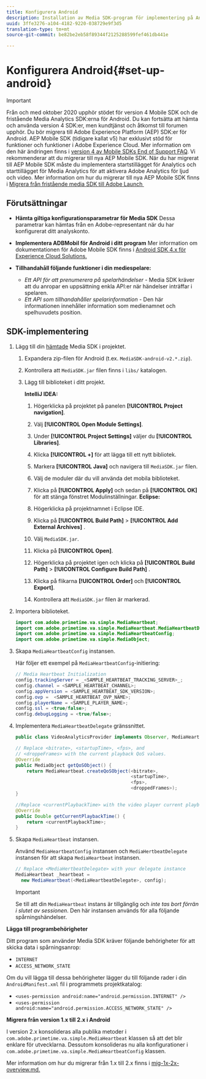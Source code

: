 ```yaml
---
title: Konfigurera Android
description: Installation av Media SDK-program för implementering på Android.
uuid: 3ffe3276-a104-4182-9220-038729e9f3d5
translation-type: tm+mt
source-git-commit: be82be2eb58f89344f2125288599fef461db441e

---
```



# Konfigurera Android{#set-up-android}

>[!IMPORTANT]
>
>Från och med oktober 2020 upphör stödet för version 4 Mobile SDK och de fristående Media Analytics SDK:erna för Android. Du kan fortsätta att hämta och använda version 4 SDK:er, men kundtjänst och åtkomst till forumen upphör. Du bör migrera till Adobe Experience Platform (AEP) SDK:er för Android. AEP Mobile SDK (tidigare kallat v5) har exklusivt stöd för funktioner och funktioner i Adobe Experience Cloud. Mer information om den här ändringen finns i [version 4 av Mobile SDKs End of Support FAQ](https://aep-sdks.gitbook.io/docs/version-4-sdk-end-of-support-faq). Vi rekommenderar att du migrerar till nya AEP Mobile SDK.
När du har migrerat till AEP Mobile SDK måste du implementera startstillägget för Analytics och starttillägget för Media Analytics för att aktivera Adobe Analytics för ljud och video. Mer information om hur du migrerar till nya AEP Mobile SDK finns i [Migrera från fristående media SDK till Adobe Launch ](https://docs.adobe.com/content/help/en/media-analytics/using/sdk-implement/sdk-to-launch/sdk-to-launch-migration.html)


## Förutsättningar


* **Hämta giltiga konfigurationsparametrar för Media SDK** Dessa parametrar kan hämtas från en Adobe-representant när du har konfigurerat ditt analyskonto.
* **Implementera ADBMobil för Android i ditt program** Mer information om dokumentationen för Adobe Mobile SDK finns i [Android SDK 4.x för Experience Cloud Solutions.](https://docs.adobe.com/content/help/en/mobile-services/android/overview.html)

* **Tillhandahåll följande funktioner i din mediespelare:**
   * *Ett API för att prenumerera på spelarhändelser* - Media SDK kräver att du anropar en uppsättning enkla API:er när händelser inträffar i spelaren.
   * *Ett API som tillhandahåller spelarinformation* - Den här informationen innehåller information som medienamnet och spelhuvudets position.

## SDK-implementering

1. Lägg till din [hämtade](/help/sdk-implement/download-sdks.md#download-2x-sdks) Media SDK i projektet.

   1. Expandera zip-filen för Android (t.ex. `MediaSDK-android-v2.*.zip`).
   1. Kontrollera att `MediaSDK.jar` filen finns i `libs/` katalogen.

   1. Lägg till biblioteket i ditt projekt.

      **IntelliJ IDEA:**

      1. Högerklicka på projektet på panelen **[!UICONTROL Project navigation]**.
      1. Välj **[!UICONTROL Open Module Settings]**.
      1. Under **[!UICONTROL Project Settings]** väljer du **[!UICONTROL Libraries]**.

      1. Klicka **[!UICONTROL +]** för att lägga till ett nytt bibliotek.
      1. Markera **[!UICONTROL Java]** och navigera till `MediaSDK.jar` filen.

      1. Välj de moduler där du vill använda det mobila biblioteket.
      1. Klicka på **[!UICONTROL Apply]** och sedan på **[!UICONTROL OK]** för att stänga fönstret Modulinställningar.
      **Eclipse:**

      1. Högerklicka på projektnamnet i Eclipse IDE.
      1. Klicka på  **[!UICONTROL Build Path]** > **[!UICONTROL Add External Archives]** .
      1. Välj `MediaSDK.jar`.
      1. Klicka på **[!UICONTROL Open]**.
      1. Högerklicka på projektet igen och klicka på **[!UICONTROL Build Path]** > **[!UICONTROL Configure Build Path]** .
      1. Klicka på flikarna **[!UICONTROL Order]** och **[!UICONTROL Export]**.

      1. Kontrollera att `MediaSDK.jar` filen är markerad.


1. Importera biblioteket.

   ```java
   import com.adobe.primetime.va.simple.MediaHeartbeat;
   import com.adobe.primetime.va.simple.MediaHeartbeat.MediaHeartbeatDelegate;
   import com.adobe.primetime.va.simple.MediaHeartbeatConfig;
   import com.adobe.primetime.va.simple.MediaObject;
   ```

1. Skapa `MediaHeartbeatConfig` instansen.

   Här följer ett exempel på `MediaHeartbeatConfig`-initiering:

   ```java
   // Media Heartbeat Initialization
   config.trackingServer = _<SAMPLE_HEARTBEAT_TRACKING_SERVER>_;
   config.channel = <SAMPLE_HEARTBEAT_CHANNEL>;
   config.appVersion = <SAMPLE_HEARTBEAT_SDK_VERSION>;
   config.ovp =  <SAMPLE_HEARTBEAT_OVP_NAME>;
   config.playerName = <SAMPLE_PLAYER_NAME>;
   config.ssl = <true/false>;
   config.debugLogging = <true/false>;
   ```

1. Implementera `MediaHeartbeatDelegate` gränssnittet.

   ```java
   public class VideoAnalyticsProvider implements Observer, MediaHeartbeatDelegate{}
   ```

   ```java
   // Replace <bitrate>, <startupTime>, <fps>, and  
   // <droppeFrames> with the current playback QoS values.  
   @Override
   public MediaObject getQoSObject() {
       return MediaHeartbeat.createQoSObject(<bitrate>,  
                                             <startupTime>,  
                                             <fps>,  
                                             <droppedFrames>);
   }
   
   //Replace <currentPlaybackTime> with the video player current playback time
   @Override
   public Double getCurrentPlaybackTime() {
       return <currentPlaybackTime>;
   }
   ```

1. Skapa `MediaHeartbeat` instansen.

   Använd `MediaHeartbeatConfig` instansen och `MediaHertbeatDelegate` instansen för att skapa `MediaHeartbeat` instansen.

   ```java
   // Replace <MediaHertbeatDelegate> with your delegate instance
   MediaHeartbeat _heartbeat =  
     new MediaHeartbeat(<MediaHeartbeatDelegate>, config);
   ```

   >[!IMPORTANT]
   >
   >Se till att din `MediaHeartbeat` instans är tillgänglig och *inte tas bort förrän i slutet av sessionen*. Den här instansen används för alla följande spårningshändelser.

**Lägga till programbehörigheter**

Ditt program som använder Media SDK kräver följande behörigheter för att skicka data i spårningsanrop:

* `INTERNET`
* `ACCESS_NETWORK_STATE`

Om du vill lägga till dessa behörigheter lägger du till följande rader i din `AndroidManifest.xml` fil i programmets projektkatalog:

* `<uses-permission android:name="android.permission.INTERNET" />`
* `<uses-permission android:name="android.permission.ACCESS_NETWORK_STATE" />`

**Migrera från version 1.x till 2.x i Android**

I version 2.x konsolideras alla publika metoder i `com.adobe.primetime.va.simple.MediaHeartbeat` klassen så att det blir enklare för utvecklarna. Dessutom konsolideras nu alla konfigurationer i `com.adobe.primetime.va.simple.MediaHeartbeatConfig` klassen.

Mer information om hur du migrerar från 1.x till 2.x finns i [mig-1x-2x-overview.md.](/help/sdk-implement/va-1x-to-2x/mig-1x-2x-overview.md)
